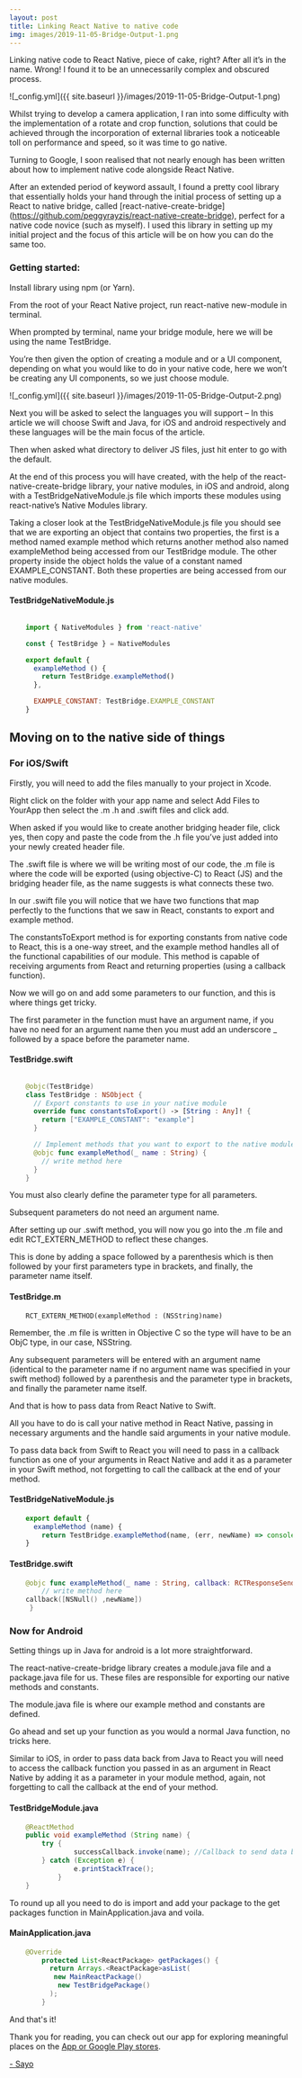 ```yaml
---
layout: post
title: Linking React Native to native code
img: images/2019-11-05-Bridge-Output-1.png
---
```


Linking native code to React Native, piece of cake, right? After all it’s in the name. Wrong! I found it to be an unnecessarily complex and obscured process. 


![_config.yml]({{ site.baseurl }}/images/2019-11-05-Bridge-Output-1.png)


Whilst trying to develop a camera application, I ran into some difficulty with the implementation of a rotate and crop function, solutions that could be achieved through the incorporation of external libraries took a noticeable toll on performance and speed, so it was time to go native. 

Turning to Google, I soon realised that not nearly enough has been written about how to implement native code alongside React Native. 

After an extended period of keyword assault, I found a pretty cool library that essentially holds your hand through the initial process of setting up a React to native bridge, called [react-native-create-bridge] (https://github.com/peggyrayzis/react-native-create-bridge), perfect for a native code novice (such as myself). I used this library in setting up my initial project and the focus of this article will be on how you can do the same too. 

### Getting started:

Install library using npm (or Yarn).

From the root of your React Native project, run react-native new-module in terminal.

When prompted by terminal, name your bridge module, here we will be using the name TestBridge.

You’re then given the option of creating a module and or a UI component, depending on what you would like to do in your native code, here we won’t be creating any UI components, so we just choose module.


![_config.yml]({{ site.baseurl }}/images/2019-11-05-Bridge-Output-2.png)


Next you will be asked to select the languages you will support – In this article we will choose Swift and Java, for iOS and android respectively and these languages will be the main focus of the article. 

Then when asked what directory to deliver JS files, just hit enter to go with the default.

At the end of this process you will have created, with the help of the react-native-create-bridge library, your native modules, in iOS and android, along with a TestBridgeNativeModule.js file which imports these modules using react-native’s Native Modules library.

Taking a closer look at the TestBridgeNativeModule.js file you should see that we are exporting an object that contains two properties, the first is a method named example method which returns another method also named exampleMethod being accessed from our TestBridge module. The other property inside the object holds the value of a constant named EXAMPLE_CONSTANT. Both these properties are being accessed from our native modules.

#### TestBridgeNativeModule.js

```javascript

    import { NativeModules } from 'react-native'

    const { TestBridge } = NativeModules

    export default {
      exampleMethod () {
        return TestBridge.exampleMethod()
      },

      EXAMPLE_CONSTANT: TestBridge.EXAMPLE_CONSTANT
    }
```

## Moving on to the native side of things

### For iOS/Swift

Firstly, you will need to add the files manually to your project in Xcode. 

Right click on the folder with your app name and select Add Files to YourApp then select the .m .h and .swift files and click add.

When asked if you would like to create another bridging header file, click yes, then copy and paste the code from the .h file you’ve just added into your newly created header file.

The .swift file is where we will be writing most of our code, the .m file is where the code will be exported (using objective-C) to React (JS) and the bridging header file, as the name suggests is what connects these two.

In our .swift file you will notice that we have two functions that map perfectly to the functions that we saw in React, constants to export and example method.

The constantsToExport method is for exporting constants from native code to React, this is a one-way street, and the example method handles all of the functional capabilities of our module. This method is capable of receiving arguments from React and returning properties (using a callback function).

Now we will go on and add some parameters to our function, and this is where things get tricky. 

The first parameter in the function must have an argument name, if you have no need for an argument name then you must add an underscore _ followed by a space before the parameter name. 

#### TestBridge.swift

```swift

    @objc(TestBridge)
    class TestBridge : NSObject {
      // Export constants to use in your native module
      override func constantsToExport() -> [String : Any]! {
        return ["EXAMPLE_CONSTANT": "example"]
      }

      // Implement methods that you want to export to the native module
      @objc func exampleMethod(_ name : String) {
        // write method here
      }
    }

```

You must also clearly define the parameter type for all parameters. 

Subsequent parameters do not need an argument name.

After setting up our .swift method, you will now you go into the .m file and edit RCT_EXTERN_METHOD to reflect these changes.

This is done by adding a space followed by a parenthesis which is then followed by your first parameters type in brackets, and finally, the parameter name itself.

#### TestBridge.m


```
    RCT_EXTERN_METHOD(exampleMethod : (NSString)name)
```

Remember, the .m file is written in Objective C so the type will have to be an ObjC type, in our case, NSString.

Any subsequent parameters will be entered with an argument name (identical to the parameter name if no argument name was specified in your swift method) followed by a parenthesis and the parameter type in brackets, and finally the parameter name itself.

And that is how to pass data from React Native to Swift.

All you have to do is call your native method in React Native, passing in necessary arguments and the handle said arguments in your native module.

To pass data back from Swift to React you will need to pass in a callback function as one of your arguments in React Native and add it as a parameter in your Swift method, not forgetting to call the callback at the end of your method.

#### TestBridgeNativeModule.js

```javascript
    export default {
      exampleMethod (name) {
        return TestBridge.exampleMethod(name, (err, newName) => console.log(newName);)
    } 
```

#### TestBridge.swift

```swift
    @objc func exampleMethod(_ name : String, callback: RCTResponseSenderBlock) {
        // write method here 
    callback([NSNull() ,newName])
     }
```

### Now for Android

Setting things up in Java for android is a lot more straightforward.

The react-native-create-bridge library creates a module.java file and a package.java file for us.
These files are responsible for exporting our native methods and constants.

The module.java file is where our example method and constants are defined. 

Go ahead and set up your function as you would a normal Java function, no tricks here.

Similar to iOS, in order to pass data back from Java to React you will need to access the callback function you passed in as an argument in React Native by adding it as a parameter in your module method, again, not forgetting to call the callback at the end of your method.

#### TestBridgeModule.java

```java
    @ReactMethod
    public void exampleMethod (String name) {
        try {
                successCallback.invoke(name); //Callback to send data back to React native
        } catch (Exception e) {
                e.printStackTrace();
            }    
    }
```

To round up all you need to do is import and add your package to the get packages function in MainApplication.java and voila.

#### MainApplication.java

```java
    @Override
        protected List<ReactPackage> getPackages() {
          return Arrays.<ReactPackage>asList(
           new MainReactPackage()
            new TestBridgePackage()
          );
        }
```        
 
And that's it!
 
Thank you for reading, you can check out our app for exploring meaningful places on the [App or Google Play stores](http://onelink.to/8ttzr9).

[- Sayo](https://synced.to/u/shyguy)
